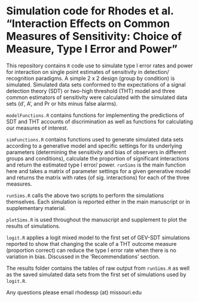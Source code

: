 # Simulation code for Rhodes et al. “Interaction Effects on Common Measures of Sensitivity: Choice of Measure, Type I Error and Power”

This repository contains `R` code use to simulate type I error rates and power for interaction on single point estimates of sensitivity in detection/ recognition paradigms. A simple 2 x 2 design (group by condition) is simulated. Simulated data sets conformed to the expectations of a signal detection theory (SDT) or two-high threshold (THT) model and three common estimators of sensitivity were calculated with the simulated data sets (d’, A’, and Pr or hits minus false alarms). 

`modelFunctions.R` contains functions for implementing the predictions of SDT and THT accounts of discrimination as well as functions for calculating our measures of interest. 

`simFunctions.R` contains functions used to generate simulated data sets according to a generative model and specific settings for its underlying parameters (determining the sensitivity and bias of observers in different groups and conditions), calculate the proportion of significant interactions and return the estimated type I error/ power. `runSims` is the main function here and takes a matrix of parameter settings for a given generative model and returns the matrix with rates (of sig. interactions) for each of the three measures.

`runSims.R` calls the above two scripts to perform the simulations themselves. Each simulation is reported either in the main manuscript or in supplementary material. 

`plotSims.R` is used throughout the manuscript and supplement to plot the results of simulations.

`logit.R` applies a logit mixed model to the first set of GEV-SDT simulations reported to show that changing the scale of a THT outcome measure (proportion correct) can reduce the type I error rate when there is no variation in bias. Discussed in the ‘Recommendations’ section.

The results folder contains the tables of raw output from `runSims.R` as well as the saved simulated data sets from the first set of simulations used by `logit.R`. 

Any questions please email rhodessp (at) missouri.edu

